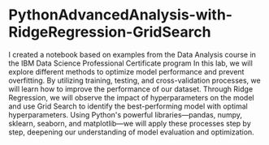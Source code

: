 # PythonAdvancedAnalysis-with-RidgeRegression-GridSearch
I created a notebook based on examples from the Data Analysis course in the IBM Data Science Professional Certificate program
In this lab, we will explore different methods to optimize model performance and prevent overfitting. By utilizing training, testing, and cross-validation processes, we will learn how to improve the performance of our dataset. Through Ridge Regression, we will observe the impact of hyperparameters on the model and use Grid Search to identify the best-performing model with optimal hyperparameters. Using Python's powerful libraries—pandas, numpy, sklearn, seaborn, and matplotlib—we will apply these processes step by step, deepening our understanding of model evaluation and optimization.

